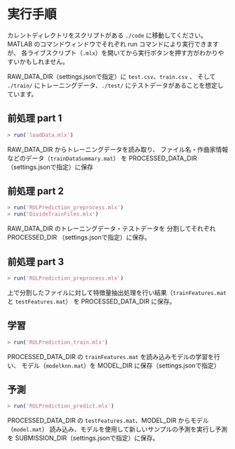 # 実行手順

カレントディレクトリをスクリプトがある `./code` に移動してください。
MATLAB のコマンドウィンドウでそれぞれ run コマンドにより実行できますが、
各ライブスクリプト（`.mlx`）を開いてから実行ボタンを押す方がわかりやすいかもしれません。

RAW_DATA_DIR（settings.jsonで指定）に `test.csv`、`train.csv` 、
そして `./train/` にトレーニングデータ、`./test/` にテストデータがあることを想定しています。

## 前処理 part 1

```matlab
> run('loadData.mlx')
```

RAW_DATA_DIR からトレーニングデータを読み取り、
ファイル名・作曲家情報などのデータ（`trainDataSummary.mat`）
を PROCESSED_DATA_DIR（settings.jsonで指定）に保存

## 前処理 part 2

```matlab
> run('RULPrediction_preprocess.mlx')
> run('DivideTrainFiles.mlx')
```
RAW_DATA_DIR のトレーニングデータ・テストデータを
分割してそれぞれ PROCESSED_DIR （settings.jsonで指定）に保存。

## 前処理 part 3

```matlab
> run('RULPrediction_preprocess.mlx')
```
上で分割したファイルに対して特徴量抽出処理を行い結果（`trainFeatures.mat` と `testFeatures.mat`）
を PROCESSED_DATA_DIR に保存。

## 学習

```matlab
> run('RULPrediction_train.mlx')
```

PROCESSED_DATA_DIR の `trainFeatures.mat` を読み込みモデルの学習を行い、
モデル（`modelknn.mat`）を MODEL_DIR に保存（settings.jsonで指定）


## 予測

```matlab
> run('RULPrediction_predict.mlx')
```

PROCESSED_DATA_DIR の `testFeatures.mat`、MODEL_DIR からモデル（`model.mat`）
読み込み、モデルを使用して新しいサンプルの予測を実行し予測を SUBMISSION_DIR（settings.jsonで指定）に保存。